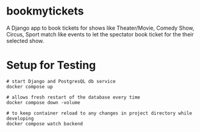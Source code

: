 # bookmytickets
A Django app to book tickets for shows like Theater/Movie, Comedy Show, Circus, Sport match
like events to let the spectator book ticket for the their selected show.

# Setup for Testing
```
# start Django and PostgresQL db service
docker compose up

# allows fresh restart of the database every time
docker compose down -volume

# to keep container reload to any changes in project directory while developing
docker compose watch backend
```

